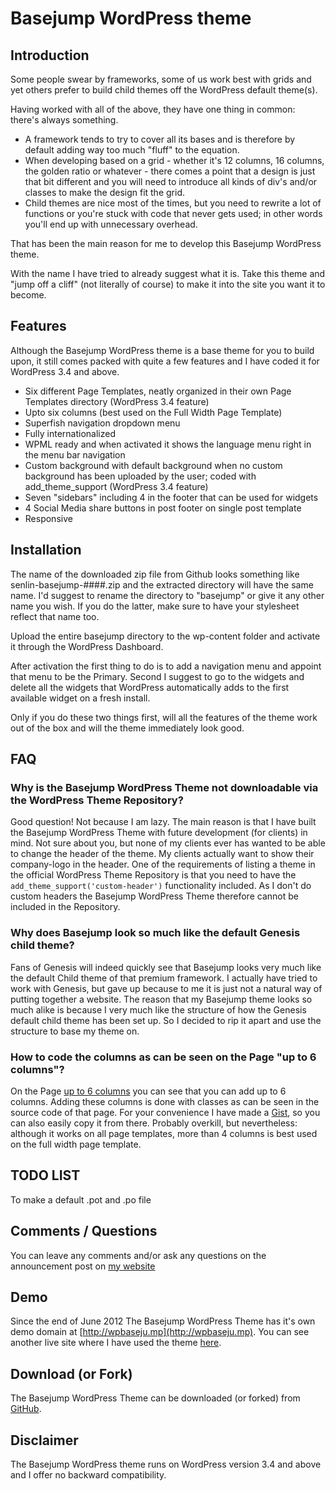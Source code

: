 # Basejump WordPress theme

## Introduction

Some people swear by frameworks, some of us work best with grids and yet others prefer to build child themes off the WordPress default theme(s).

Having worked with all of the above, they have one thing in common: there's always something.

* A framework tends to try to cover all its bases and is therefore by default adding way too much "fluff" to the equation.
* When developing based on a grid - whether it's 12 columns, 16 columns, the golden ratio or whatever - there comes a point that a design is just that bit different and you will need to introduce all kinds of div's and/or classes to make the design fit the grid.
* Child themes are nice most of the times, but you need to rewrite a lot of functions or you're stuck with code that never gets used; in other words you'll end up with unnecessary overhead. 

That has been the main reason for me to develop this Basejump WordPress theme.

With the name I have tried to already suggest what it is. Take this theme and "jump off a cliff" (not literally of course) to make it into the site you want it to become.

## Features

Although the Basejump WordPress theme is a base theme for you to build upon, it still comes packed with quite a few features and I have coded it for WordPress 3.4 and above.

* Six different Page Templates, neatly organized in their own Page Templates directory (WordPress 3.4 feature)
* Upto six columns (best used on the Full Width Page Template)
* Superfish navigation dropdown menu
* Fully internationalized
* WPML ready and when activated it shows the language menu right in the menu bar navigation
* Custom background with default background when no custom background has been uploaded by the user; coded with add_theme_support (WordPress 3.4 feature)
* Seven "sidebars" including 4 in the footer that can be used for widgets
* 4 Social Media share buttons in post footer on single post template
* Responsive

## Installation

The name of the downloaded zip file from Github looks something like senlin-basejump-####.zip and the extracted directory will have the same name. I'd suggest to rename the directory to "basejump" or give it any other name you wish. If you do the latter, make sure to have your stylesheet reflect that name too.

Upload the entire basejump directory to the wp-content folder and activate it through the WordPress Dashboard.

After activation the first thing to do is to add a navigation menu and appoint that menu to be the Primary. Second I suggest to go to the widgets and delete all the widgets that WordPress automatically adds to the first available widget on a fresh install.

Only if you do these two things first, will all the features of the theme work out of the box and will the theme immediately look good.

## FAQ
### Why is the Basejump WordPress Theme not downloadable via the WordPress Theme Repository?

Good question!
Not because I am lazy. The main reason is that I have built the Basejump WordPress Theme with future development (for clients) in mind. Not sure about you, but none of my clients ever has wanted to be able to change the header of the theme. My clients actually want to show their company-logo in the header. One of the requirements of listing a theme in the official WordPress Theme Repository is that you need to have the `add_theme_support('custom-header')` functionality included. As I don't do custom headers the Basejump WordPress Theme therefore cannot be included in the Repository.

### Why does Basejump look so much like the default Genesis child theme?

Fans of Genesis will indeed quickly see that Basejump looks very much like the default Child theme of that premium framework. I actually have tried to work with Genesis, but gave up because to me it is just not a natural way of putting together a website. The reason that my Basejump theme looks so much alike is because I very much like the structure of how the Genesis default child theme has been set up. So I decided to rip it apart and use the structure to base my theme on.

### How to code the columns as can be seen on the Page "up to 6 columns"?

On the Page [up to 6 columns](http://wpbaseju.mp/page-templates/full-width/upto-6-columns/) you can see that you can add up to 6 columns. Adding these columns is done with classes as can be seen in the source code of that page. For your convenience I have made a [Gist](https://gist.github.com/3011643), so you can also easily copy it from there. Probably overkill, but nevertheless: although it works on all page templates, more than 4 columns is best used on the full width page template.

## TODO LIST

To make a default .pot and .po file

## Comments / Questions

You can leave any comments and/or ask any questions on the announcement post on [my website](http://senlinonline.com/2012/06/24/basejump-wordpress-theme/)

## Demo

Since the end of June 2012 The Basejump WordPress Theme has it's own demo domain at [http://wpbaseju.mp](http://wpbaseju.mp). You can see another live site where I have used the theme [here](http://senlinhostingclub.com).

## Download (or Fork)
The Basejump WordPress Theme can be downloaded (or forked) from [GitHub](https://github.com/senlin/basejump).

## Disclaimer

The Basejump WordPress theme runs on WordPress version 3.4 and above and I offer no backward compatibility.